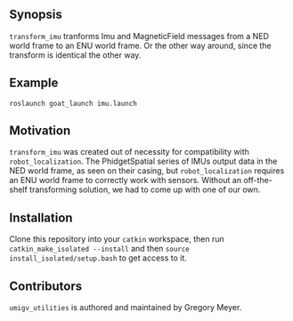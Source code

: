## Synopsis

`transform_imu` tranforms Imu and MagneticField messages from a NED world frame to an ENU world frame. Or the other way around, since the transform is identical the other way.

## Example

    roslaunch goat_launch imu.launch

## Motivation

`transform_imu` was created out of necessity for compatibility with `robot_localization`. The PhidgetSpatial series of IMUs output data in the NED world frame, as seen on their casing, but `robot_localization` requires an ENU world frame to correctly work with sensors. Without an off-the-shelf transforming solution, we had to come up with one of our own.

## Installation

Clone this repository into your `catkin` workspace, then run `catkin_make_isolated --install` and then `source install_isolated/setup.bash` to get access to it.

## Contributors

`umigv_utilities` is authored and maintained by Gregory Meyer.
